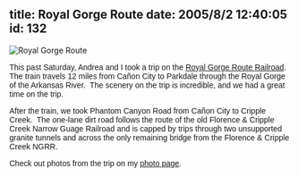 title: Royal Gorge Route
date: 2005/8/2 12:40:05
id: 132
---
![Royal Gorge Route](/journal_images/royalgorgeroutelogo.gif)

<font face="Arial">This past Saturday, Andrea and I took a trip on the [Royal Gorge Route Railroad](http://www.royalgorgeroute.com).  The train travels 12 miles from Cañon City to Parkdale through the Royal Gorge of the Arkansas River.  The scenery on the trip is incredible, and we had a great time on the trip.</font>

<font face="Arial">After the train, we took Phantom Canyon Road from Cañon City to Cripple Creek.  The one-lane dirt road follows the route of the old Florence & Cripple Creek Narrow Guage Railroad and is capped by trips through two unsupported granite tunnels and across the only remaining bridge from the Florence & Cripple Creek NGRR.</font>

<font face="Arial">Check out photos from the trip on my [photo page](Photo.aspx).</font>